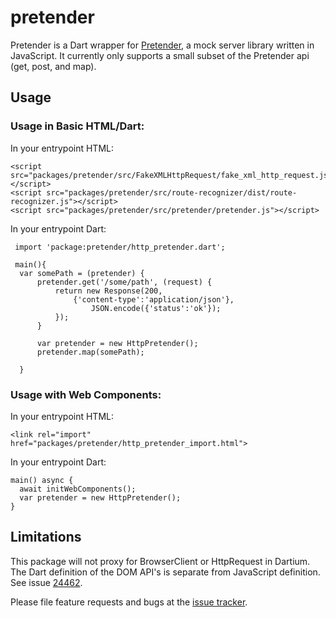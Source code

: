 # pretender

Pretender is a Dart wrapper for [Pretender](https://github.com/pretenderjs/pretender),
a mock server library written in JavaScript.   It currently only supports a small
subset of the Pretender api (get, post, and map).

## Usage

### Usage in Basic HTML/Dart:
In your entrypoint HTML:
   ```
   <script src="packages/pretender/src/FakeXMLHttpRequest/fake_xml_http_request.js"></script>
   <script src="packages/pretender/src/route-recognizer/dist/route-recognizer.js"></script>
   <script src="packages/pretender/src/pretender/pretender.js"></script>
  ```

In your entrypoint Dart:
  ```
   import 'package:pretender/http_pretender.dart';

   main(){
    var somePath = (pretender) {
        pretender.get('/some/path', (request) {
            return new Response(200,
                {'content-type':'application/json'},
                    JSON.encode({'status':'ok'});
            });
        }

        var pretender = new HttpPretender();
        pretender.map(somePath);

    }

   ```

 ### Usage with Web Components:

In your entrypoint HTML:
 ```
<link rel="import" href="packages/pretender/http_pretender_import.html">

 ```

 In your entrypoint Dart:
 ```
 main() async {
   await initWebComponents();
   var pretender = new HttpPretender();
 }
 ```

## Limitations
This package will not proxy for BrowserClient or HttpRequest in Dartium. The Dart definition
of the DOM API's is separate from JavaScript definition. See issue [24462](https://github.com/dart-lang/sdk/issues/24462).

Please file feature requests and bugs at the [issue tracker][tracker].

[tracker]: https://github.com/nameitlater/pretender

